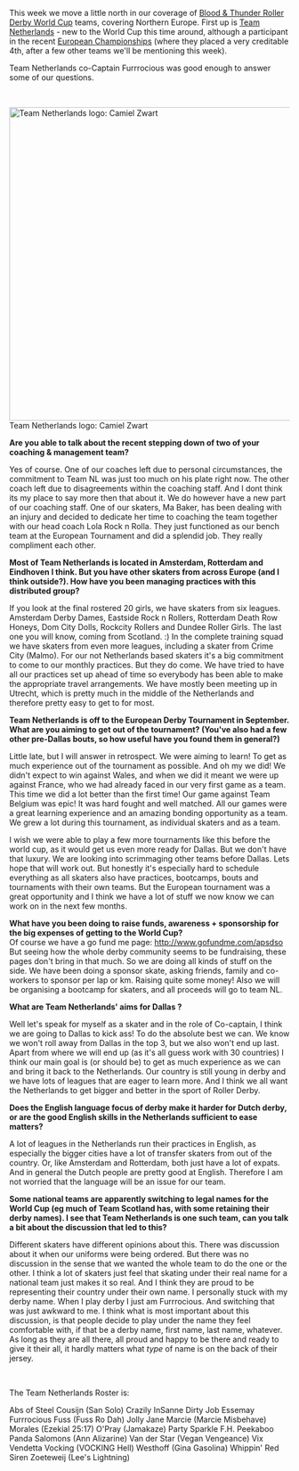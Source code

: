 <html><body><p>This week we move a little north in our coverage of <a href="http://rollerderbyworldcup.com">Blood &amp; Thunder Roller Derby World Cup</a> teams, covering Northern Europe. First up is <a href="https://www.facebook.com/pages/Team-Netherlands-Womens-Roller-Derby/514001171982582">Team Netherlands</a> - new to the World Cup this time around, although a participant in the recent <a href="http://euroderbytournament.eu/">European Championships</a> (where they placed a very creditable 4th, after a few other teams we'll be mentioning this week).

Team Netherlands co-Captain Furrrocious was good enough to answer some of our questions.

 

<a href="/2014/09/teamnetherlands.png"><img class="size-large wp-image-3895" src="http://scottishrollerderbyblog.com/2014/09/teamnetherlands.png?w=614" alt="Team Netherlands logo: Camiel Zwart" width="614" height="563"></a> Team Netherlands logo: Camiel Zwart

</p><div>

<b>Are you able to talk about the recent stepping down of two of your coaching &amp; management team?</b>

</div>
Yes of course. One of our coaches left due to personal circumstances, the commitment to Team NL was just too much on his plate right now. The other coach left due to disagreements within the coaching staff. And I dont think its my place to say more then that about it. We do however have a new part of our coaching staff. One of our skaters, Ma Baker, has been dealing with an injury and decided to dedicate her time to coaching the team together with our head coach Lola Rock n Rolla. They just functioned as our bench team at the European Tournament and did a splendid job. They really compliment each other.
<div>

<b>Most of Team Netherlands is located in Amsterdam, Rotterdam and Eindhoven I think. But you have other skaters from across Europe (and I think outside?). How have you been managing practices with this distributed group?</b>

</div>
If you look at the final rostered 20 girls, we have skaters from six leagues. Amsterdam Derby Dames, Eastside Rock n Rollers, Rotterdam Death Row Honeys, Dom City Dolls, Rockcity Rollers and Dundee Roller Girls. The last one you will know, coming from Scotland. :)
In the complete training squad we have skaters from even more leagues, including a skater from Crime City (Malmo). For our not Netherlands based skaters it's a big commitment to come to our monthly practices. But they do come. We have tried to have all our practices set up ahead of time so everybody has been able to make the appropriate travel arrangements. We have mostly been meeting up in Utrecht, which is pretty much in the middle of the Netherlands and therefore pretty easy to get to for most.
<div>

<b>Team Netherlands is off to the European Derby Tournament in September. What are you aiming to get out of the tournament? (You've also had a few other pre-Dallas bouts, so how useful have you found them in general?)</b>

</div>
Little late, but I will answer in retrospect.
We were aiming to learn! To get as much experience out of the tournament as possible. And oh my we did! We didn't expect to win against Wales, and when we did it meant we were up against France, who we had already faced in our very first game as a team. This time we did a lot better than the first time! Our game against Team Belgium was epic! It was hard fought and well matched.
All our games were a great learning experience and an amazing bonding opportunity as a team. We grew a lot during this tournament, as individual skaters and as a team.

I wish we were able to play a few more tournaments like this before the world cup, as it would get us even more ready for Dallas. But we don't have that luxury. We are looking into scrimmaging other teams before Dallas. Lets hope that will work out. But honestly it's especially hard to schedule everything as all skaters also have practices, bootcamps, bouts and tournaments with their own teams.
But the European tournament was a great opportunity and I think we have a lot of stuff we now know we can work on in the next few months.
<div><b>What have you been doing to raise funds, awareness + sponsorship for the big expenses of getting to the World Cup?</b></div>
Of course we have a go fund me page: <a href="http://www.gofundme.com/apsdso" target="_blank">http://www.gofundme.com/apsdso</a>
But seeing how the whole derby community seems to be fundraising, these pages don't bring in that much. So we are doing all kinds of stuff on the side.
We have been doing a sponsor skate, asking friends, family and co-workers to sponsor per lap or km. Raising quite some money!
Also we will be organising a bootcamp for skaters, and all proceeds will go to team NL.
<div>

<b>What are Team Netherlands' aims for Dallas ?</b>

</div>
Well let's speak for myself as a skater and in the role of Co-captain, I think we are going to Dallas to kick ass! To do the absolute best we can. We know we won't roll away from Dallas in the top 3, but we also won't end up last. Apart from where we will end up (as it's all guess work with 30 countries) I think our main goal is (or should be) to get as much experience as we can and bring it back to the Netherlands. Our country is still young in derby and we have lots of leagues that are eager to learn more. And I think we all want the Netherlands to get bigger and better in the sport of Roller Derby.
<div>

<b>Does the English language focus of derby make it harder for Dutch derby, or are the good English skills in the Netherlands sufficient to ease matters?</b>

</div>
A lot of leagues in the Netherlands run their practices in English, as especially the bigger cities have a lot of transfer skaters from out of the country. Or, like Amsterdam and Rotterdam, both just have a lot of expats.
And in general the Dutch people are pretty good at English. Therefore I am not worried that the language will be an issue for our team.
<div>

<b>Some national teams are apparently switching to legal names for the World Cup (eg much of Team Scotland has, with some retaining their derby names). I see that Team Netherlands is one such team, can you talk a bit about the discussion that led to this?</b>

</div>
Different skaters have different opinions about this. There was discussion about it when our uniforms were being ordered. But there was no discussion in the sense that we wanted the whole team to do the one or the other. I think a lot of skaters just feel that skating under their real name for a national team just makes it so real. And I think they are proud to be representing their country under their own name.
I personally stuck with my derby name. When I play derby I just am Furrrocious. And switching that was just awkward to me.
I think what is most important about this discussion, is that people decide to play under the name they feel comfortable with, if that be a derby name, first name, last name, whatever. As long as they are all there, all proud and happy to be there and ready to give it their all, it hardly matters what <i>type </i>of name is on the back of their jersey.

 

The Team Netherlands Roster is:

Abs of Steel
Cousijn (San Solo)
Crazily InSanne
Dirty Job
Essemay
Furrrocious
Fuss (Fuss Ro Dah)
Jolly Jane<span class="text_exposed_show">
Marcie (Marcie Misbehave)
Morales (Ezekial 25:17)
O'Pray (Jamakaze)
Party Sparkle F.H.
Peekaboo Panda
Salomons (Ann Alizarine)
Van der Star (Vegan Vengeance)
Vix Vendetta
Vocking (VOCKING Hell)
Westhoff (Gina Gasolina)
Whippin' Red Siren
Zoeteweij (Lee's Lightning)</span></body></html>
